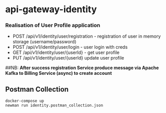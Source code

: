 # api-gateway-identity

### Realisation of User Profile application
* POST /api/v1/identity/user/registration - registration of user in memory storage (username/password)
* POST /api/v1/identity/user/login - user login with creds
* GET /api/v1/identity/user/{userId}  - get user profile
* PUT /api/v1/identity/user/{userId}  update user profile

##NB:
**After success registration Service produce message via Apache Kafka to Billing Service (async) to create account**

## Postman Collection

    docker-compose up
    newman run identity.postman_collection.json

